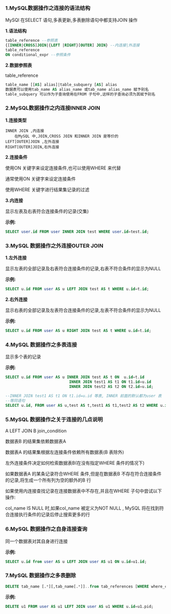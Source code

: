 ### 1.MySQL数据操作之连接的语法结构

MySQl 在SELECT 语句,多表更新,多表删除语句中都支持JOIN 操作

**1.语法结构**

```sql
table_reference	--参照表
{[INNER|CROSS]JOIN|{LEFT |RIGHT}[OUTER] JOIN} --内连接|外连接
table_reference
ON conditional_expr	--参照条件
```

**2.数据参照表**

table_reference

```sql
table_name [[AS] alias]|table_subquery [AS] alias
数据表可以使用tab_name AS alias_name 或tab_name alias_name 赋予别名
table_subquery 可以作为子查询使用在FROM 子句中,这样的子查询必须为其赋予别名
```

### 2.MySQL数据操作之内连接INNER JOIN

**1.连接类型**

```
INNER JOIN ,内连接
	在MySQL 中,JOIN,CROSS JOIN 和INNER JOIN 是等价的
LEFT[OUTER]JOIN ,左外连接
RIGHT[OUTER]JOIN,右外连接
```

**2.连接条件**

使用ON 关键字来设定连接条件,也可以使用WHERE 来代替

通常使用ON 关键字来设定连接条件

使用WHERE 关键字进行结果集记录的过滤

**3.内连接**

显示左表及右表符合连接条件的记录(交集)

**示例:**

```sql
SELECT user.id FROM user INNER JOIN test WHERE user.id=test.id;
```

### 3.MySQL 数据操作之外连接OUTER JOIN

**1.左外连接**

显示左表的全部记录及右表符合连接条件的记录,右表不符合条件的显示为NULL

**示例:**

```sql
SELECT u.id FROM user AS u LEFT JOIN test AS t WHERE u.id=t.id;
```

**2.右外连接**

显示右表的全部记录及左表符合连接条件的记录,左表不符合条件的显示为NULL

**示例:**

```sql
SELECT u.id FROM user AS u RIGHT JOIN test AS t WHERE u.id=t.id;
```

### 4.MySQL 数据操作之多表连接

显示多个表的记录

**示例:**

```sql
SELECT u.id FROM user AS u INNER JOIN test AS t ON  u.id=t.id
							INNER JOIN test1 AS t1 ON t1.id=u.id
							INNER JOIN test2 AS t2 ON t2.id=u.id;
							
--INNER JOIN test1 AS t1 ON t1.id=u.id 等表, INNER 前面的默认都为user 表
--等同语句
SELECT u.id, FROM user AS u,test AS t,test1 AS t1,test2 AS t2 WHERE u.id=t.id AND t1.id=u.id AND t2.id=u.id;
```

### 5.MySQL 数据操作之关于连接的几点说明

A LEFT JOIN B join_condition

数据表B 的结果集依赖数据表A

数据表A 的结果集根据左连接条件依赖所有数据表(B 表除外)

左外连接条件决定如何检索数据表B(在没有指定WHERE 条件的情况下)

如果数据表A 的某条记录符合WHERE 条件,但是在数据表B 不存在符合连接条件的记录,将生成一个所有列为空的额外的B 行

如果使用内连接查找记录在连接数据表中不存在,并且在WHERE 子句中尝试以下操作:

col_name IS NULL 时,如果col_name 被定义为NOT NULL , MySQL 将在找到符合连接执行条件的记录后停止搜索更多的行

### 6.MySQL 数据操作之自身连接查询

同一个数据表对其自身进行连接

**示例:**

```sql
SELECT u.id from user AS u LEFT JOIN user AS u1 ON u.id=u1.id;
```

### 7.MySQL 数据操作之多表删除

```sql
DELETE tab_name [.*][,tab_name[.*]]..from tab_references [WHERE where_condition]
```

**示例:**

```sql
DELETE u1 FROM user AS u1 LEFT JOIN user AS u1 WHERE u.id=u1.pid;
```

